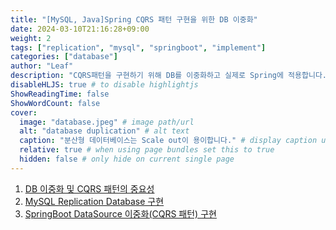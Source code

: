 ```yaml
---
title: "[MySQL, Java]Spring CQRS 패턴 구현을 위한 DB 이중화"
date: 2024-03-10T21:16:28+09:00
weight: 2
tags: ["replication", "mysql", "springboot", "implement"]
categories: ["database"]
author: "Leaf"
description: "CQRS패턴을 구현하기 위해 DB를 이중화하고 실제로 Spring에 적용합니다."
disableHLJS: true # to disable highlightjs
ShowReadingTime: false
ShowWordCount: false
cover:
  image: "database.jpeg" # image path/url
  alt: "database duplication" # alt text
  caption: "분산형 데이터베이스는 Scale out이 용이합니다." # display caption under cover
  relative: true # when using page bundles set this to true
  hidden: false # only hide on current single page
---
```


>

1. [DB 이중화 및 CQRS 패턴의 중요성](https://1eaf.site/posts/mysql_springboot_cqrs_%ED%8C%A8%ED%84%B4_%EA%B5%AC%ED%98%84%EC%9D%84_%EC%9C%84%ED%95%9C_db_%EC%9D%B4%EC%A4%91%ED%99%94/mysql_replication_database_%EA%B5%AC%ED%98%84/)
2. [MySQL Replication Database 구현](https://1eaf.site/posts/mysql_springboot_cqrs_%ED%8C%A8%ED%84%B4_%EA%B5%AC%ED%98%84%EC%9D%84_%EC%9C%84%ED%95%9C_db_%EC%9D%B4%EC%A4%91%ED%99%94/mysql_replication_database_%EA%B5%AC%ED%98%84/)
3. [SpringBoot DataSource 이중화(CQRS 패턴) 구현](https://1eaf.site/posts/mysql_springboot_cqrs_%ED%8C%A8%ED%84%B4_%EA%B5%AC%ED%98%84%EC%9D%84_%EC%9C%84%ED%95%9C_db_%EC%9D%B4%EC%A4%91%ED%99%94/springboot_datasource_%EC%9D%B4%EC%A4%91%ED%99%94cqrs-%ED%8C%A8%ED%84%B4_%EA%B5%AC%ED%98%84/)

